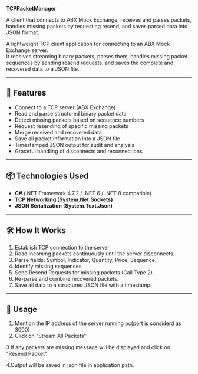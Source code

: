 **TCPPacketManager**

A client that connects to ABX Mock Exchange, receives and parses packets, handles missing packets by requesting resend, and saves parsed data into JSON format.

A lightweight TCP client application for connecting to an ABX Mock Exchange server.  
It receives streaming binary packets, parses them, handles missing packet sequences by sending resend requests, and saves the complete and recovered data to a JSON file.

---

## 🚀 Features

- Connect to a TCP server (ABX Exchange)
- Read and parse structured binary packet data
- Detect missing packets based on sequence numbers
- Request resending of specific missing packets
- Merge received and recovered data
- Save all packet information into a JSON file
- Timestamped JSON output for audit and analysis
- Graceful handling of disconnects and reconnections

---

## 📦 Technologies Used

- **C#** (.NET Framework 4.7.2 / .NET 6 / .NET 8 compatible)
- **TCP Networking (System.Net.Sockets)**
- **JSON Serialization (System.Text.Json)**
- --- -----
## 🛠 How It Works

1. Establish TCP connection to the server.
2. Read incoming packets continuously until the server disconnects.
3. Parse fields: Symbol, Indicator, Quantity, Price, Sequence.
4. Identify missing sequences.
5. Send Resend Requests for missing packets (Call Type 2).
6. Re-parse and combine recovered packets.
7. Save all data to a structured JSON file with a timestamp.

---
## 📝 Usage

1. Mention the IP address of the server running pc(port is considerd as 3000)
2. Click on "Stream All Packets"

3.If any packets are missing message will be displayed and click on "Resend Packet"

4.Output will be saved in json file in application path.

